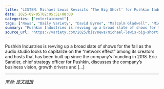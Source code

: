 ```yaml
---
title: "LISTEN: Michael Lewis Revisits ‘The Big Short’ for Pushkin Industries’ Fall Slate; Jem Aswad Goes Inside David Byrne’s Brain"
date: 2025-09-05T02:05:51+08:00
categories: ["entertainment"]
tags: ["News", "Daily Variety", "David Byrne", "Malcolm Gladwell", "Michael Lewis", "Pushkin Industries"]
summary: "Pushkin Industries is revving up a broad slate of shows for the fall as the audio studio looks to capitalize on the &#8220;network effect&#8221; among its creators and hosts that has been built up sin"
source_url: "https://variety.com/2025/biz/news/michael-lewis-big-short-pushkin-david-byrne-daily-variety-1236508802/"
---
```


Pushkin Industries is revving up a broad slate of shows for the fall as the audio studio looks to capitalize on the &#8220;network effect&#8221; among its creators and hosts that has been built up since the company&#8217;s founding in 2018. Eric Sandler, chief strategy officer for Pushkin, discusses the company&#8217;s business vision, growth drivers and [&#8230;]

---

*来源: [原文链接](https://variety.com/2025/biz/news/michael-lewis-big-short-pushkin-david-byrne-daily-variety-1236508802/)*
